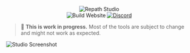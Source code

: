 <div align="center">
  
![Repath Studio](https://repath.studio/assets/images/banner.png)\
![Build Website](https://github.com/sprocketc/repath-studio/actions/workflows/studio.yml/badge.svg)
[![Discord](https://img.shields.io/discord/890005586958237716?color=%235865F2&label=Discord&logo=discord&logoColor=%23aaaaaa)](https://discord.gg/yzjY6W6ame)

</div>

> :construction: **This is work in progress.** Most of the tools are subject to change and might not work as expected.

![Studio Screenshot](https://repath.studio/assets/images/studio.png)
